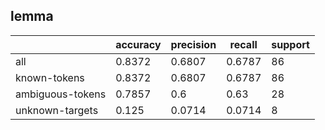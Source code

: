 
## lemma

|                  | accuracy | precision | recall | support |
|------------------|----------|-----------|--------|---------|
| all              | 0.8372   | 0.6807    | 0.6787 | 86      |
| known-tokens     | 0.8372   | 0.6807    | 0.6787 | 86      |
| ambiguous-tokens | 0.7857   | 0.6       | 0.63   | 28      |
| unknown-targets  | 0.125    | 0.0714    | 0.0714 | 8       |

